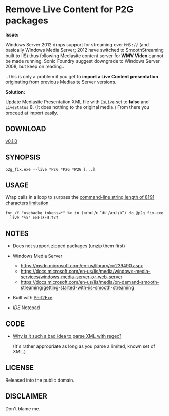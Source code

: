 # Remove Live Content for P2G packages

**Issue:**

Windows Server 2012 drops support for streaming over `MMS://` (and basically Windows Media Server; 2012 have switched to SmoothStreaming  built to IIS) thus following Mediasite content server for **WMV Video** cannot be made running. Sonic Foundry suggest downgrade to Windows Server 2008, but keep on reading..

..This is only a problem if you get to **import a Live Content presentation** originating from previous Mediasite Server versions.

**Solution:**

Update Mediasite Presentation XML file with `IsLive` set to **false** and `LiveStatus` **0**. (It does nothing to the original media.) From there you proceed at import easily.

## DOWNLOAD

[v0.1.0](https://github.com/paveljurca/p2g_fix/releases/tag/v0.1.0)

## SYNOPSIS

`p2g_fix.exe --live *P2G *P2G *P2G [...]`

## USAGE

Wrap calls in a loop to surpass the [command-line string length of 8191 characters limitation](https://support.microsoft.com/en-us/help/830473/command-prompt-cmd--exe-command-line-string-limitation).

`for /f "usebackq tokens=*" %x in (`cmd /c "dir /a:d /b"`) do @p2g_fix.exe --live "%x" >>FIXED.txt`

## NOTES

* Does not support zipped packages (unzip them first)
* Windows Media Server

   * https://msdn.microsoft.com/en-us/library/cc239490.aspx
   * https://docs.microsoft.com/en-us/iis/media/windows-media-services/windows-media-server-or-web-server
   * https://docs.microsoft.com/en-us/iis/media/on-demand-smooth-streaming/getting-started-with-iis-smooth-streaming
* Built with [Perl2Exe](http://www.indigostar.com/perl2exe.php)
* _IDE_ Notepad

## CODE

* [Why is it such a bad idea to parse XML with regex?](https://stackoverflow.com/questions/8577060/why-is-it-such-a-bad-idea-to-parse-xml-with-regex)

  (It's rather appropriate as long as you parse a limited, known set of XML.)

## LICENSE

Released into the public domain.

## DISCLAIMER

Don't blame me.
